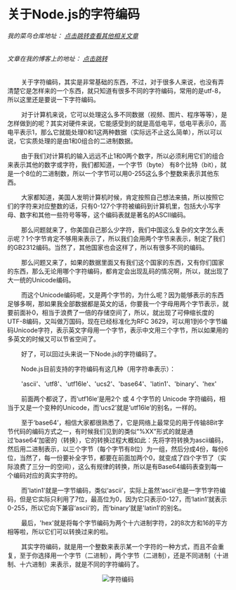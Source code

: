 # 关于Node.js的字符编码
###### 我的菜鸟仓库地址： [点击跳转查看其他相关文章](https://github.com/ershing/RookieAngle "菜鸟仓库")
###### 文章在我的博客上的地址： [点击跳转](http://www.ershing.cn/nodejs-encoding/ "点击我")

        关于字符编码，其实是非常基础的东西，不过，对于很多人来说，也没有弄清楚它是怎样来的一个东西，就只知道有很多不同的字符编码，常用的是utf-8，所以这里还是要说一下字符编码。

        对于计算机来说，它可以处理这么多不同数据（视频、图片、程序等等），是怎样做到的呢？其实对硬件来说，它能感受到的就是高低电平，低电平表示0，高电平表示1，那么它就能处理0和1这两种数据（实际远不止这么简单），所以可以说，它实质处理的是由1和0组合的二进制数据。

        由于我们对计算机的输入远远不止1和0两个数字，所以必须利用它们的组合来表示其他的数字或字符，我们都知道，一个字节（byte） 有8个比特（bit），就是一个8位的二进制数，所以一个字节可以用0-255这么多个整数来表示其他东西。

        大家都知道，美国人发明计算机时候，肯定按照自己想法来搞，所以按照它们的字符来对应整数的话，只有0-127个字符被编码到计算机里，包括大小写字母、数字和其他一些符号等等，这个编码表就是著名的ASCII编码。

        那么问题就来了，你美国自己那么少字符，我们中国这么复杂的文字怎么表示呢？1个字节肯定不够用来表示了，所以我们会用两个字节来表示，制定了我们的GB2312编码。当然了，其他国家也会这样了，所以有很多不同的编码。

        那么问题又来了，如果的数据里面又有我们这个国家的东西，又有你们国家的东西，那么无论用哪个字符编码，都肯定会出现乱码的情况啊，所以，就出现了大一统的Unicode编码。

        而这个Unicode编码呢，又是两个字节的，为什么呢？因为能够表示的东西足够多啊，那如果我全部数据都是英文的话，你要我一个字母用两个字节表示，就要前面补0，相当于浪费了一倍的存储空间了，所以，就出现了可伸缩长度的UTF-8编码，又叫做万国码，现在已经标准化为RFC 3629，可以用1到6个字节编码Unicode字符，表示英文字母用一个字节，表示中文用三个字节，所以如果用的多英文的时候又可以节省空间了。

        好了，可以回过头来说一下Node.js的字符编码了。

        Node.js目前支持的字符编码有这几种（用字符串表示）：

        'ascii'、'utf8'、'utf16le'、'ucs2'、'base64'、'latin1'、'binary'、'hex'

        前面两个都说了，而‘utf16le’是用2个 或 4 个字节的 Unicode 字符编码，相当于又是一个变种的Unicode，而‘ucs2’就是‘utf16le’的别名，一样的。

        至于‘base64’，相信大家都很熟悉了，它是网络上最常见的用于传输8Bit字节代码的编码方式之一，有时候我们见到的类似“%XX”形式的就是通过‘base64’加密的（转换），它的转换过程大概如此：先将字符转换为ascii编码，然后用二进制表示，以三个字节（每个字节有8位）为一组，然后分成4份，每份6位，当然了，每一份要补全字节，都要在前面加两个0，就变成了四个字节了（实际浪费了三分一的空间），这么有规律的转换，所以是有Base64编码表查到每一个编码对应的真实字符的。

        而'latin1'就是一字节编码，类似‘ascii’，实际上虽然‘ascii’也是一字节字符编码，但是它实际只利用了7位，最高位为0，因为它只表示0-127，而‘latin1’就表示0-255，所以它向下兼容‘ascii’的，而‘binary’就是'latin1'的别名。

        最后，'hex'就是将每个字节编码为两个十六进制字符，2的8次方和16的平方相等啦，所以它们可以转换过来的啦。

        其实字符编码，就是用一个整数来表示某一个字符的一种方式，而且不会重复，至于你选择用一个字节（二进制），两个字节（二进制），还是不同进制（十进制、十六进制）来表示，就是不同的字符编码了。

<div align=center><img src="http://pic.666pic.com/thumbs/1000423/41131991/api_thumb_450.jpg" alt="字符编码" /></div>
